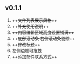 ## v0.1.1
1. ++~~文件列表展示风格~~++
2. ++~~补充使用说明~~++
3. ~~++内容编辑区域高度设置铺满++~~
4. ++~~底部滚动条 右侧滚动条剔除~~++
5. ++~~修改标题~~++
6. 左侧边框可拖拽
7. ++~~添加邮件联系方式~~++